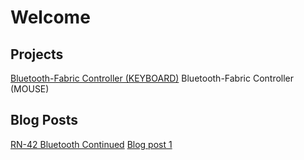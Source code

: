 # Welcome

## Projects

[Bluetooth-Fabric Controller (KEYBOARD)](/projects/BTfabric)
Bluetooth-Fabric Controller (MOUSE)

## Blog Posts

[RN-42 Bluetooth Continued](/posts/2019-04-17-continued-rn42)
[Blog post 1](/posts/2019-03-31-intro)
